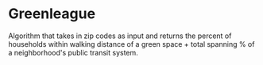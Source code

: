 # Greenleague
Algorithm that takes in zip codes as input and returns the percent of households within walking distance of a green space + total spanning % of a neighborhood's public transit system.
